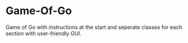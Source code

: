 # Game-Of-Go
Game of Go with instructions at the start and seperate classes for each section with user-friendly GUI.
